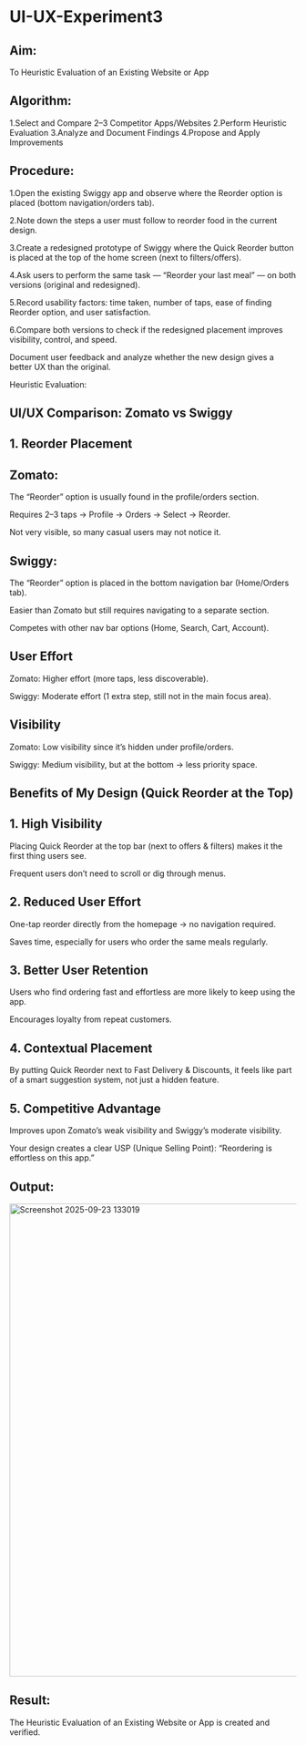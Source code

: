# UI-UX-Experiment3

## Aim:
To Heuristic Evaluation of an Existing Website or App

## Algorithm:
1.Select and Compare 2–3 Competitor Apps/Websites
2.Perform Heuristic Evaluation
3.Analyze and Document Findings
4.Propose and Apply Improvements

## Procedure:

1.Open the existing Swiggy app and observe where the Reorder option is placed (bottom navigation/orders tab).

2.Note down the steps a user must follow to reorder food in the current design.

3.Create a redesigned prototype of Swiggy where the Quick Reorder button is placed at the top of the home screen (next to filters/offers).

4.Ask users to perform the same task — “Reorder your last meal” — on both versions (original and redesigned).

5.Record usability factors: time taken, number of taps, ease of finding Reorder option, and user satisfaction.

6.Compare both versions to check if the redesigned placement improves visibility, control, and speed.

Document user feedback and analyze whether the new design gives a better UX than the original.

Heuristic Evaluation:

## UI/UX Comparison: Zomato vs Swiggy

## 1. Reorder Placement

## Zomato:

The “Reorder” option is usually found in the profile/orders section.

Requires 2–3 taps → Profile → Orders → Select → Reorder.

Not very visible, so many casual users may not notice it.

## Swiggy:

The “Reorder” option is placed in the bottom navigation bar (Home/Orders tab).

Easier than Zomato but still requires navigating to a separate section.

Competes with other nav bar options (Home, Search, Cart, Account).

## User Effort

Zomato: Higher effort (more taps, less discoverable).

Swiggy: Moderate effort (1 extra step, still not in the main focus area).

## Visibility

Zomato: Low visibility since it’s hidden under profile/orders.

Swiggy: Medium visibility, but at the bottom → less priority space.

## Benefits of My Design (Quick Reorder at the Top)
 
## 1. High Visibility

Placing Quick Reorder at the top bar (next to offers & filters) makes it the first thing users see.

Frequent users don’t need to scroll or dig through menus.

## 2. Reduced User Effort

One-tap reorder directly from the homepage → no navigation required.

Saves time, especially for users who order the same meals regularly.

## 3. Better User Retention

Users who find ordering fast and effortless are more likely to keep using the app.

Encourages loyalty from repeat customers.

## 4. Contextual Placement

By putting Quick Reorder next to Fast Delivery & Discounts, it feels like part of a smart suggestion system, not just a hidden feature.

## 5. Competitive Advantage

Improves upon Zomato’s weak visibility and Swiggy’s moderate visibility.

Your design creates a clear USP (Unique Selling Point): “Reordering is effortless on this app.”

## Output:

<img width="584" height="830" alt="Screenshot 2025-09-23 133019" src="https://github.com/user-attachments/assets/3b6cd25d-7644-454a-b846-5105a0ebddf0" />


## Result:
The Heuristic Evaluation of an Existing Website or App is created and verified.
